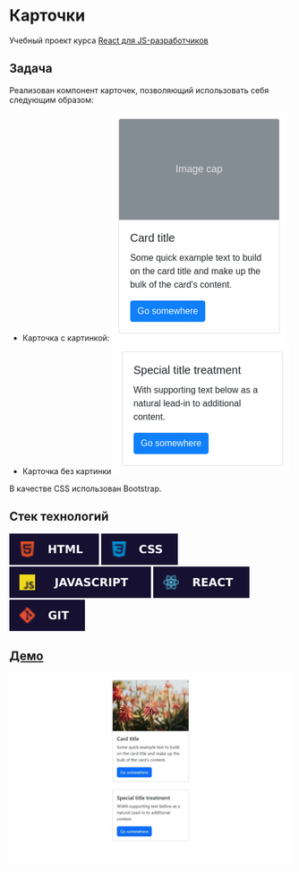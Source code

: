 # Карточки

Учебный проект курса [React для JS-разработчиков](https://netology.ru/programs/react)

## **Задача**

Реализован компонент карточек, позволяющий использовать себя следующим образом:

- Карточка с картинкой:
![preview](./public/images/card1.png)
- Карточка без картинки
![preview](./public/images/card2.png)

В качестве CSS использован Bootstrap.

## **Стек технологий**

![HTML](./public/images/html.svg)
![CSS](./public/images/css.svg)
![JS](./public/images/js.svg)
![REACT](./public/images/react.svg)
![GIT](./public/images/git.svg)

## [**Демо**](https://cards-umber-gamma.vercel.app/)

![demo](./public/images/demo.jpg)
